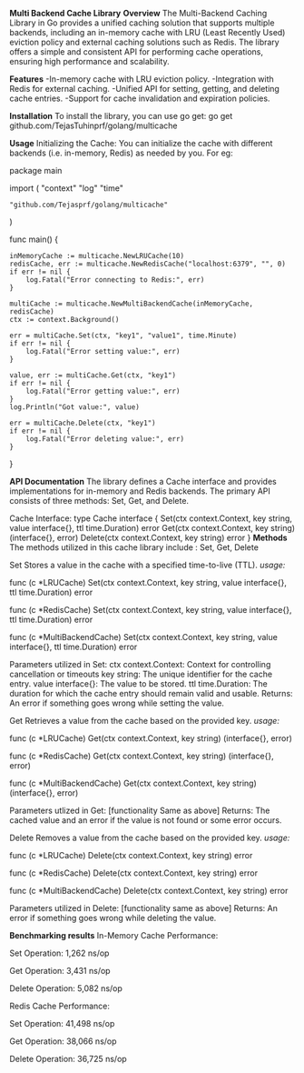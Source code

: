 **Multi Backend Cache Library**
**Overview**
The Multi-Backend Caching Library in Go provides a unified caching solution that supports multiple backends, including an in-memory cache with LRU (Least Recently Used) eviction policy and external caching solutions such as Redis. The library offers a simple and consistent API for performing cache operations, ensuring high performance and scalability.

**Features**
-In-memory cache with LRU eviction policy.
-Integration with Redis for external caching.
-Unified API for setting, getting, and deleting cache entries.
-Support for cache invalidation and expiration policies.

**Installation**
To install the library, you can use go get:
go get github.com/TejasTuhinprf/golang/multicache


**Usage**
Initializing the Cache:
You can initialize the cache with different backends (i.e. in-memory, Redis) as needed by you.
For eg:

package main

import (
    "context"
    "log"
    "time"

    "github.com/Tejasprf/golang/multicache"
)

func main() {

    inMemoryCache := multicache.NewLRUCache(10)
    redisCache, err := multicache.NewRedisCache("localhost:6379", "", 0)
    if err != nil {
        log.Fatal("Error connecting to Redis:", err)
    }

    multiCache := multicache.NewMultiBackendCache(inMemoryCache, redisCache)
    ctx := context.Background()

    err = multiCache.Set(ctx, "key1", "value1", time.Minute)
    if err != nil {
        log.Fatal("Error setting value:", err)
    }

    value, err := multiCache.Get(ctx, "key1")
    if err != nil {
        log.Fatal("Error getting value:", err)
    }
    log.Println("Got value:", value)

    err = multiCache.Delete(ctx, "key1")
    if err != nil {
        log.Fatal("Error deleting value:", err)
    }
}

**API Documentation**
The library defines a Cache interface and provides implementations for in-memory and Redis backends. The primary API consists of three methods: Set, Get, and Delete.

Cache Interface:
type Cache interface {
    Set(ctx context.Context, key string, value interface{}, ttl time.Duration) error
    Get(ctx context.Context, key string) (interface{}, error)
    Delete(ctx context.Context, key string) error
}
**Methods**
The methods utilized in this cache library include : Set, Get, Delete

Set
Stores a value in the cache with a specified time-to-live (TTL).
_usage:_

func (c *LRUCache) Set(ctx context.Context, key string, value interface{}, ttl time.Duration) error

func (c *RedisCache) Set(ctx context.Context, key string, value interface{}, ttl time.Duration) error

func (c *MultiBackendCache) Set(ctx context.Context, key string, value interface{}, ttl time.Duration) error

Parameters utilized in Set:
ctx context.Context: Context for controlling cancellation or timeouts
key string: The unique identifier for the cache entry.
value interface{}: The value to be stored.
ttl time.Duration: The duration for which the cache entry should remain valid and usable.
Returns: An error if something goes wrong while setting the value.

Get
Retrieves a value from the cache based on the provided key.
_usage:_

func (c *LRUCache) Get(ctx context.Context, key string) (interface{}, error)

func (c *RedisCache) Get(ctx context.Context, key string) (interface{}, error)

func (c *MultiBackendCache) Get(ctx context.Context, key string) (interface{}, error)

Parameters utlized in Get:
[functionality Same as above]
Returns: The cached value and an error if the value is not found or some error occurs.

Delete
Removes a value from the cache based on the provided key.
_usage:_

func (c *LRUCache) Delete(ctx context.Context, key string) error

func (c *RedisCache) Delete(ctx context.Context, key string) error

func (c *MultiBackendCache) Delete(ctx context.Context, key string) error

Parameters utilized in Delete:
[functionality same as above]
Returns: An error if something goes wrong while deleting the value.

**Benchmarking results**
In-Memory Cache Performance:

Set Operation: 1,262 ns/op

Get Operation: 3,431 ns/op

Delete Operation: 5,082 ns/op 


Redis Cache Performance:

Set Operation: 41,498 ns/op

Get Operation: 38,066 ns/op

Delete Operation: 36,725 ns/op

